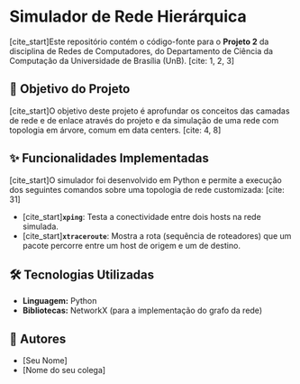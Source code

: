 # Simulador de Rede Hierárquica

[cite_start]Este repositório contém o código-fonte para o **Projeto 2** da disciplina de Redes de Computadores, do Departamento de Ciência da Computação da Universidade de Brasília (UnB). [cite: 1, 2, 3]

## 🎯 Objetivo do Projeto

[cite_start]O objetivo deste projeto é aprofundar os conceitos das camadas de rede e de enlace através do projeto e da simulação de uma rede com topologia em árvore, comum em data centers. [cite: 4, 8]

## ✨ Funcionalidades Implementadas

[cite_start]O simulador foi desenvolvido em Python e permite a execução dos seguintes comandos sobre uma topologia de rede customizada: [cite: 31]

* [cite_start]**`xping`**: Testa a conectividade entre dois hosts na rede simulada. 
* [cite_start]**`xtraceroute`**: Mostra a rota (sequência de roteadores) que um pacote percorre entre um host de origem e um de destino. 

## 🛠️ Tecnologias Utilizadas

* **Linguagem:** Python
* **Bibliotecas:** NetworkX (para a implementação do grafo da rede)

## 👥 Autores

* [Seu Nome]
* [Nome do seu colega]